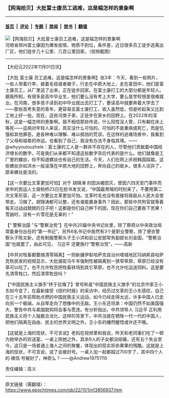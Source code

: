 ### 【网海拾贝】大批富士康员工逃难，这是幅怎样的景象啊

---

#### [首页](../../../..?n13856937) &nbsp;|&nbsp; [评论](../../../../../epoch-comment?n13856937) &nbsp;|&nbsp; [专题](../../../../../epoch-special?n13856937) &nbsp;|&nbsp; [禁闻](../../../../../epoch-news?n13856937) &nbsp;|&nbsp; [禁书](../../../../../books?n13856937) &nbsp;|&nbsp; [翻墙](https://github.com/gfw-breaker/nogfw/blob/master/README.md?n13856937)


<div><img alt="【网海拾贝】大批富士康员工逃难，这是幅怎样的景象啊" class="attachment-djy_600_400 size-djy_600_400 wp-post-image" src="https://i.epochtimes.com/assets/uploads/2022/11/id13856942-49cca054f4d3f0a339bc07a31125c597-.jpeg"/>
<div class="caption">
 河南省郑州富士康因为爆发疫情，物质不到位，条件差，近日很多员工徒步逃离出厂区，他们徒步几十公里、几百公里回家。（视频截图）
</div></div><hr/><div class="post_content" id="artbody" itemprop="articleBody">
 <!-- article content begin -->
 <p>
  【大纪元2022年11月01日讯】
 </p>
 <p>
  【大批
  <ok href="https://www.epochtimes.com/gb/tag/%E5%AF%8C%E5%A3%AB%E5%BA%B7.html">
   富士康
  </ok>
  员工逃难，这是幅怎样的景象啊】张3丰：今天，看到一些照片，一些人带着行李，披着毛毯或者被子，行走在中原大地上，走在麦田中，他们是富士康员工，从厂里逃了出来，正在徒步回家。在富士康打工的大部分都是年轻人。据我所知，有很多是高中毕业生，他们要么没有考上大学，要么是学校很差很难就业。在河南，很多孩子读到初中毕业就出去打工了，要读高中就要奔着大学去了——那些高考失意的青年，更容易去富士康打工，收入虽然低，但是听起来又比到工地上好一些。现在，这些河南子弟，正徒步在家乡的田野上。在2022年的深秋，这是一幅怎样的景象啊。我不相信那些传说，什么阳性没人管，只有躺在床上等死——这病对年轻人来说，其实没什么可怕的。可怕的不是重病或死亡，而是饥饿和其他罪恶，是各种难以理解、难以抵挡的荒谬。在这样的逃难场景中，我看到了父母和祖辈的命运，也看到了自己，我没有办法不身临其境。——@whyyoutouzhele：富士康的工人是一群并不存在的人，尽管他们贡献着中国经济增长的数字。可是我们从来都不知道这些数字背后代表的是什么。他们就像是工厂里的螺丝，你不知道螺丝也有自己的生活。今天，人们在网上庆祝韩国踩踏，这些螺丝亦如洪水一般滚落在中原大地的田野上，奔向自己的故乡。很多人诧异了，原来螺丝是活的。
 </p>
 <p>
  【这一次要比文革更加可怕】对于
  <ok href="https://www.epochtimes.com/gb/tag/%E8%83%A1%E9%94%A6%E6%B6%9B.html">
   胡锦涛
  </ok>
  的团派被团灭，曾因六四天安门事件而坐牢的民运人士唐柏桥23日在脸书发文说，“中国最黑暗的时刻来了。不要用第二次文革形容，这一次要比文革更加可怕。文革时毛也没有直接将政敌从人民大会堂带走。习做了。胡锦涛都可以整，还有谁能置身事外？因此，那些中共狗官就等着每天过战战兢兢的日子吧！这都是你们自己种下的因，现在你们自己要吞下苦果！雪崩时，没有一片雪花是无辜的！”
 </p>
 <p>
  【“
  <ok href="https://www.epochtimes.com/gb/tag/%E8%AD%A6%E5%AF%9F%E6%B2%BB%E5%9B%BD.html">
   警察治国
  </ok>
  ”与“警察治党”】在中共20届中央书记处里，除了蔡奇以中央政治局常委身份出任的“第一书记”，另外6名书记中居然有3个是职业警察，除了便衣警察头子陈文新，还有制服警察头子王小洪和前公安部常务副部长刘金国，“警察治国”也就罢了，由此可见，
  <ok href="https://www.epochtimes.com/gb/tag/%E4%B9%A0%E8%BF%91%E5%B9%B3.html">
   习近平
  </ok>
  还要施行“警察治党”。——高新
 </p>
 <p>
  【中共对牲畜都要搞清零隔离】一则新疆伊犁哈萨克自治州塔城地区玛纳斯县哈萨克牧民发的视频显示，大批骆驼马牛羊强制性被隔离到一狭窄草原，草原已经没有草可以吃了。也不允许牧民把牲畜转场到其它草原，也不允许吃运送饲料。这是要先清零牲口，然后清零牧民吗？
 </p>
 <p>
  【“中国民族主义旗手”终于后悔了】曾号称是“中国民族主义旗手”的北京作家王小东如今变了，在最新接受《纽约时报》的采访中，经历过文革的王小东感叹，自己在三十五年前帮助点燃的中国民族主义运动，如今已经走得太远，许多中国人已走向另一个极端，从自卑走向了想像中的无敌。王小东还坦承：中国仍然不如美国强大，警告中共与美国脱钩将会事与愿违。有分析指出，中共领导人
  <ok href="https://www.epochtimes.com/gb/tag/%E4%B9%A0%E8%BF%91%E5%B9%B3.html">
   习近平
  </ok>
  正利用民族主义将个人独裁合法化，这样的背景下，中共当就在牺牲一代一代的中国人，把他们隔离在自由、民主的世界文明之外，王小东的幡然醒悟或许还不晚。
 </p>
 <p>
  【这就是上海的现状，不可言说】老妈在视频里和我说，昨天和老同事们吃了一顿为她举办的欢送宴。一桌上除她之外，其余9人的子女都没结婚，还有五个失业至今。这只是一场普通上海人之间的聚餐，体现出的现实却赤果果的残酷。这就是上海的现状，不可言说，说了会被封号。一桌人加一起都超过700岁了，其中四个人的
  <ok href="https://www.epochtimes.com/gb/tag/%E5%BE%AE%E4%BF%A1.html">
   微信
  </ok>
  号被封了，神奇么？——@Andrew19751110
 </p>
 <p>
  责任编辑：高义
 </p>
 <!-- article content end -->
 <div id="below_article_ad">
 </div>
</div>


---

原文链接（需翻墙）：https://www.epochtimes.com/gb/22/11/1/n13856937.htm
